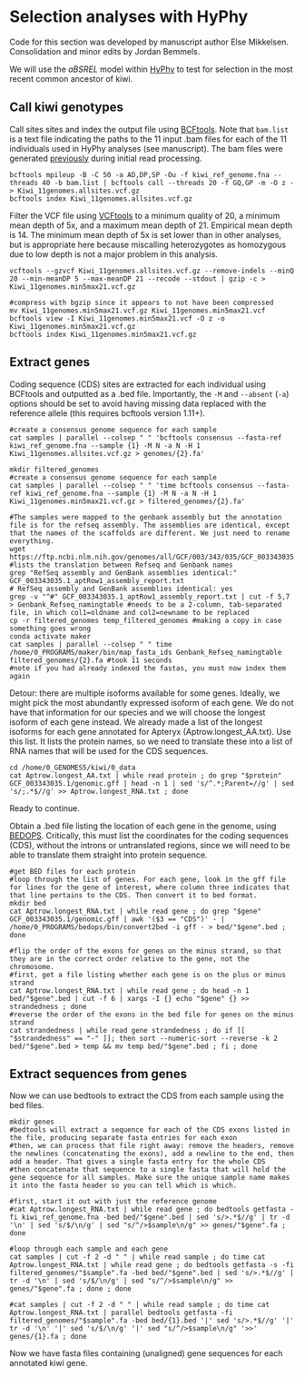 # Selection analyses with HyPhy

Code for this section was developed by manuscript author Else Mikkelsen.
Consolidation and minor edits by Jordan Bemmels.

We will use the *aBSREL* model within [HyPhy](https://stevenweaver.github.io/hyphy-site/) to test for selection in the most recent common ancestor of kiwi.

## Call kiwi genotypes

Call sites sites and index the output file using [BCFtools](https://samtools.github.io/bcftools/). Note that ```bam.list``` is a text file indicating the paths to the 11 input .bam files for each of the 11 individuals used in HyPhy analyses (see manuscript). The bam files were generated [previously](https://github.com/jordanbemmels/kiwi-holocene/blob/main/02_Initial_read_processing.md) during initial read processing.

```
bcftools mpileup -B -C 50 -a AD,DP,SP -Ou -f kiwi_ref_genome.fna --threads 40 -b bam.list | bcftools call --threads 20 -f GQ,GP -m -O z - > Kiwi_11genomes.allsites.vcf.gz
bcftools index Kiwi_11genomes.allsites.vcf.gz
```

Filter the VCF file using [VCFtools](https://vcftools.github.io/man_latest.html) to a minimum quality of 20, a minimum mean depth of 5x, and a maximum mean depth of 21. Empirical mean depth is 14. The minimum mean depth of 5x is set lower than in other analyses, but is appropriate here because miscalling heterozygotes as homozygous due to low depth is not a major problem in this analysis.

```
vcftools --gzvcf Kiwi_11genomes.allsites.vcf.gz --remove-indels --minQ 20 --min-meanDP 5 --max-meanDP 21 --recode --stdout | gzip -c > Kiwi_11genomes.min5max21.vcf.gz 

#compress with bgzip since it appears to not have been compressed
mv Kiwi_11genomes.min5max21.vcf.gz Kiwi_11genomes.min5max21.vcf
bcftools view -I Kiwi_11genomes.min5max21.vcf -O z -o Kiwi_11genomes.min5max21.vcf.gz
bcftools index Kiwi_11genomes.min5max21.vcf.gz
```

## Extract genes

Coding sequence (CDS) sites are extracted for each individual using BCFtools and outputted as a .bed file. Importantly, the ```-M``` and ```--absent``` (```-a```) options should be set to avoid having missing data replaced with the reference allele (this requires bcftools version 1.11+).

```
#create a consensus genome sequence for each sample
cat samples | parallel --colsep " " 'bcftools consensus --fasta-ref kiwi_ref_genome.fna --sample {1} -M N -a N -H 1 Kiwi_11genomes.allsites.vcf.gz > genomes/{2}.fa'

mkdir filtered_genomes
#create a consensus genome sequence for each sample
cat samples | parallel --colsep " " 'time bcftools consensus --fasta-ref kiwi_ref_genome.fna --sample {1} -M N -a N -H 1 Kiwi_11genomes.min5max21.vcf.gz > filtered_genomes/{2}.fa'

#The samples were mapped to the genbank assembly but the annotation file is for the refseq assembly. The assemblies are identical, except that the names of the scaffolds are different. We just need to rename everything.
wget https://ftp.ncbi.nlm.nih.gov/genomes/all/GCF/003/343/035/GCF_003343035.1_aptRow1/GCF_003343035.1_aptRow1_assembly_report.txt #lists the translation between Refseq and Genbank names
grep "RefSeq assembly and GenBank assemblies identical:" GCF_003343035.1_aptRow1_assembly_report.txt
# RefSeq assembly and GenBank assemblies identical: yes
grep -v "^#" GCF_003343035.1_aptRow1_assembly_report.txt | cut -f 5,7 > Genbank_Refseq_namingtable #needs to be a 2-column, tab-separated file, in which col1=oldname and col2=newname to be replaced
cp -r filtered_genomes temp_filtered_genomes #making a copy in case something goes wrong
conda activate maker
cat samples | parallel --colsep " " time /home/0_PROGRAMS/maker/bin/map_fasta_ids Genbank_Refseq_namingtable filtered_genomes/{2}.fa #took 11 seconds
#note if you had already indexed the fastas, you must now index them again
```

Detour: there are multiple isoforms available for some genes. Ideally, we might pick the most abundantly expressed isoform of each gene. We do not have that information for our species and we will choose the longest isoform of each gene instead. We already made a list of the longest isoforms for each gene annotated for Apteryx (Aptrow.longest_AA.txt). Use this list. It lists the protein names, so we need to translate these into a list of RNA names that will be used for the CDS sequences.

```
cd /home/0_GENOMES5/kiwi/0_data
cat Aptrow.longest_AA.txt | while read protein ; do grep "$protein" GCF_003343035.1/genomic.gff | head -n 1 | sed 's/^.*;Parent=//g' | sed 's/;.*$//g' >> Aptrow.longest_RNA.txt ; done
```

Ready to continue.

Obtain a .bed file listing the location of each gene in the genome, using [BEDOPS](https://bedops.readthedocs.io/en/latest/). Critically, this must list the coordinates for the coding sequences (CDS), without the introns or untranslated regions, since we will need to be able to translate them straight into protein sequence.

```
#get BED files for each protein
#loop through the list of genes. For each gene, look in the gff file for lines for the gene of interest, where column three indicates that that line pertains to the CDS. Then convert it to bed format.
mkdir bed
cat Aptrow.longest_RNA.txt | while read gene ; do grep "$gene" GCF_003343035.1/genomic.gff | awk '($3 == "CDS")' - | /home/0_PROGRAMS/bedops/bin/convert2bed -i gff - > bed/"$gene".bed ; done

#flip the order of the exons for genes on the minus strand, so that they are in the correct order relative to the gene, not the chromosome.
#first, get a file listing whether each gene is on the plus or minus strand
cat Aptrow.longest_RNA.txt | while read gene ; do head -n 1 bed/"$gene".bed | cut -f 6 | xargs -I {} echo "$gene" {} >> strandedness ; done
#reverse the order of the exons in the bed file for genes on the minus strand
cat strandedness | while read gene strandedness ; do if [[ "$strandedness" == "-" ]]; then sort --numeric-sort --reverse -k 2 bed/"$gene".bed > temp && mv temp bed/"$gene".bed ; fi ; done
```

## Extract sequences from genes

Now we can use bedtools to extract the CDS from each sample using the bed files.

```
mkdir genes
#bedtools will extract a sequence for each of the CDS exons listed in the file, producing separate fasta entries for each exon
#then, we can process that file right away: remove the headers, remove the newlines (concatenating the exons), add a newline to the end, then add a header. That gives a single fasta entry for the whole CDS
#then concatenate that sequence to a single fasta that will hold the gene sequence for all samples. Make sure the unique sample name makes it into the fasta header so you can tell which is which.

#first, start it out with just the reference genome
#cat Aptrow.longest_RNA.txt | while read gene ; do bedtools getfasta -fi kiwi_ref_genome.fna -bed bed/"$gene".bed | sed 's/>.*$//g' | tr -d '\n' | sed 's/$/\n/g' | sed "s/^/>$sample\n/g" >> genes/"$gene".fa ; done

#loop through each sample and each gene
cat samples | cut -f 2 -d " " | while read sample ; do time cat Aptrow.longest_RNA.txt | while read gene ; do bedtools getfasta -s -fi filtered_genomes/"$sample".fa -bed bed/"$gene".bed | sed 's/>.*$//g' | tr -d '\n' | sed 's/$/\n/g' | sed "s/^/>$sample\n/g" >> genes/"$gene".fa ; done ; done

#cat samples | cut -f 2 -d " " | while read sample ; do time cat Aptrow.longest_RNA.txt | parallel bedtools getfasta -fi filtered_genomes/"$sample".fa -bed bed/{1}.bed '|' sed 's/>.*$//g' '|' tr -d '\n' '|' sed 's/$/\n/g' '|' sed "s/^/>$sample\n/g" '>>' genes/{1}.fa ; done
```

Now we have fasta files containing (unaligned) gene sequences for each annotated kiwi gene.


